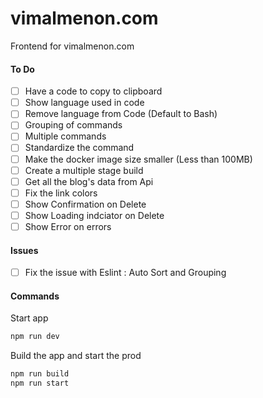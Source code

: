 # vimalmenon.com

Frontend for vimalmenon.com

#### To Do

- [ ] Have a code to copy to clipboard
- [ ] Show language used in code
- [ ] Remove language from Code (Default to Bash)
- [ ] Grouping of commands
- [ ] Multiple commands
- [ ] Standardize the command
- [ ] Make the docker image size smaller (Less than 100MB)
- [ ] Create a multiple stage build
- [ ] Get all the blog's data from Api
- [ ] Fix the link colors
- [ ] Show Confirmation on Delete
- [ ] Show Loading indciator on Delete
- [ ] Show Error on errors

#### Issues

- [ ] Fix the issue with Eslint : Auto Sort and Grouping

#### Commands

Start app

```sh
npm run dev
```

Build the app and start the prod

```sh
npm run build
npm run start
```
